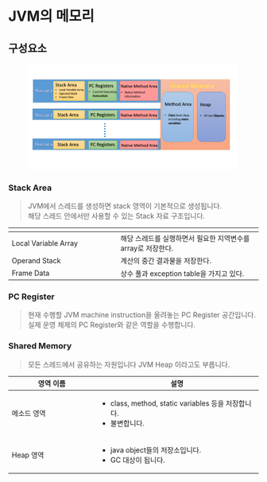 # JVM의 메모리





## 구성요소&#x20;

<figure><img src="../../.gitbook/assets/image (1).png" alt=""><figcaption></figcaption></figure>

### Stack Area&#x20;

> JVM에서 스레드를 생성하면 stack 영역이 기본적으로 생성됩니다. \
> 해당 스레드 안에서만 사용할 수 있는 Stack 자료 구조입니다.&#x20;

<table><thead><tr><th width="205"></th><th></th></tr></thead><tbody><tr><td>Local Variable Array</td><td> 해당 스레드를 실행하면서 필요한 지역변수를 array로 저장한다.</td></tr><tr><td>Operand Stack</td><td>계산의 중간 결과물을 저장한다.</td></tr><tr><td>Frame Data</td><td>상수 풀과 exception table을 가지고 있다.</td></tr></tbody></table>



### PC Register&#x20;

> 현재 수행할 JVM machine instruction을 올려놓는 PC Register 공간입니다. 실제 운영 체제의 PC Register와 같은 역할을 수행합니다.&#x20;



### Shared Memory&#x20;

> 모든 스레드에서 공유하는 자원입니다 JVM Heap 이라고도 부릅니다.&#x20;

<table><thead><tr><th width="161">영역 이름 </th><th>설명 </th></tr></thead><tbody><tr><td>메소드 영역</td><td><ul><li>class, method, static variables 등을 저장합니다.</li><li>불변합니다.</li></ul></td></tr><tr><td>Heap 영역</td><td><ul><li>java object들의 저장소입니다. </li><li>GC 대상이 됩니다. </li></ul></td></tr></tbody></table>

